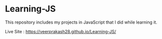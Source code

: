 # Learning-JS

This repository includes my projects in JavaScript that I did while learning it.

Live Site : https://veerprakash28.github.io/Learning-JS/
